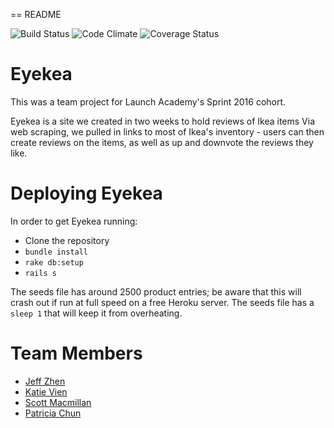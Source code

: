 == README

![Build Status](https://codeship.com/projects/1bf10340-dcbb-0133-b80a-760a1f8f56cd/status?branch=master)
![Code Climate](https://codeclimate.com/github/CommanderTso/ikea_reviews.png)
![Coverage Status](https://coveralls.io/repos/CommanderTso/ikea_reviews/badge.png)

Eyekea
=

This was a team project for Launch Academy's Sprint 2016 cohort.

Eyekea is a site we created in two weeks to hold reviews of Ikea items  Via web scraping, we pulled in links to most of Ikea's inventory - users can then create reviews on the items, as well as up and downvote the reviews they like.  

Deploying Eyekea
=
In order to get Eyekea running:
* Clone the repository
* `bundle install`
* `rake db:setup`
* `rails s`

The seeds file has around 2500 product entries; be aware that this will crash out if run at full speed on a free Heroku server.  The seeds file has a `sleep 1` that will keep it from overheating.


Team Members
=
* [Jeff Zhen](https://github.com/ek0ms)
* [Katie Vien](https://github.com/nvien)
* [Scott Macmillan](https://github.com/commandertso)
* [Patricia Chun](https://github.com/pahchun)
